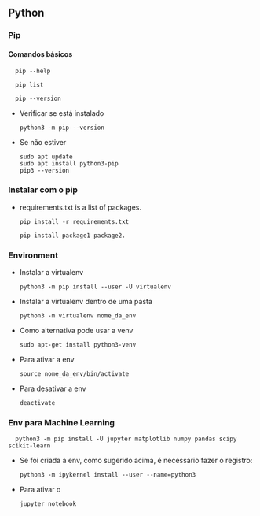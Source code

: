 ## Python

### Pip

#### Comandos básicos
      pip --help

      pip list
      
      pip --version

* Verificar se está instalado

      python3 -m pip --version

* Se não estiver

      sudo apt update
      sudo apt install python3-pip
      pip3 --version

### Instalar com o pip

- requirements.txt is a list of packages.

      pip install -r requirements.txt 

      pip install package1 package2.

### Environment

* Instalar a virtualenv

      python3 -m pip install --user -U virtualenv

* Instalar a virtualenv dentro de uma pasta

      python3 -m virtualenv nome_da_env

* Como alternativa pode usar a venv

      sudo apt-get install python3-venv

* Para ativar a env 

      source nome_da_env/bin/activate

* Para desativar a env

      deactivate
  
### Env para Machine Learning

      python3 -m pip install -U jupyter matplotlib numpy pandas scipy scikit-learn

* Se foi criada a env, como sugerido acima, é necessário fazer o registro:

      python3 -m ipykernel install --user --name=python3

* Para ativar o 
      
      jupyter notebook 
